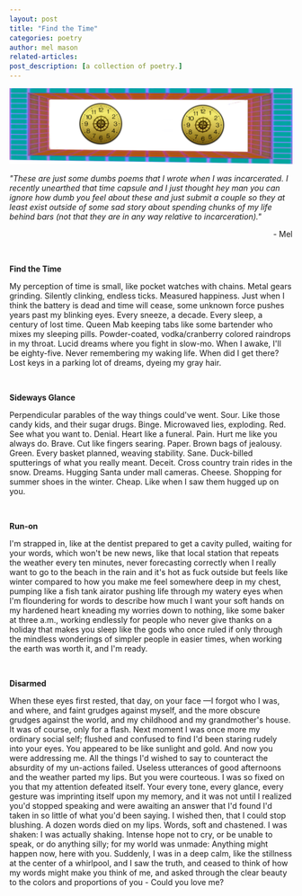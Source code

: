```yaml
---
layout: post
title: "Find the Time"
categories: poetry
author: mel mason
related-articles:
post_description: [a collection of poetry.]
---
```




![finding time](/assets/post_media/2021-7-8-mel-poems/finding-time.png "finding time")

*"These are just some dumbs poems that I wrote when I was incarcerated. I recently unearthed that time capsule and I just thought hey man you can ignore how dumb you feel about these and just submit a couple so they at least exist outside of some sad story about spending chunks of my life behind bars (not that they are in any way relative to incarceration)."*  

<div style="text-align: right"> - Mel </div>

&zwnj;


**Find the Time**

My perception of time is small, like pocket watches with chains. Metal gears grinding. Silently clinking, endless ticks. Measured happiness. Just when I think the battery is dead and time will cease, some unknown force pushes years past my blinking eyes. Every sneeze, a decade. Every sleep, a century of lost time. Queen Mab keeping tabs like some bartender who mixes my sleeping pills. Powder-coated, vodka/cranberry colored raindrops in my throat. Lucid dreams where you fight in slow-mo. When I awake, I'll be eighty-five. Never remembering my waking life. When did I get there? Lost keys in a parking lot of dreams, dyeing my gray hair.

&zwnj;  

**Sideways Glance**

Perpendicular parables of the way things could've went. Sour. Like those candy kids, and their sugar drugs. Binge. Microwaved lies, exploding. Red. See what you want to. Denial. Heart like a funeral. Pain. Hurt me like you always do. Brave. Cut like fingers searing. Paper. Brown bags of jealousy. Green. Every basket planned, weaving stability. Sane. Duck-billed sputterings of what you really meant. Deceit. Cross country train rides in the snow. Dreams. Hugging Santa under mall cameras. Cheese. Shopping for summer shoes in the winter. Cheap. Like when I saw them hugged up on you.  

&zwnj;

**Run-on**

I'm strapped in, like at the dentist prepared to get a cavity pulled, waiting for your words, which won't be new news, like that local station that repeats the weather every ten minutes, never forecasting correctly when I really want to go to the beach in the rain and it's hot as fuck outside but feels like winter compared to how you make me feel somewhere deep in my chest, pumping like a fish tank airator pushing life through my watery eyes when I'm floundering for words to describe how much I want your soft hands on my hardened heart kneading my worries down to nothing, like some baker at three a.m., working endlessly for people who never give thanks on a holiday that makes you sleep like the gods who once ruled if only through the mindless wonderings of simpler people in easier times, when working the earth was worth it, and I'm ready.  

&zwnj;

**Disarmed**

When these eyes first rested, that day, on your face —I forgot who I was, and where, and faint grudges against myself, and the more obscure grudges against the world, and my childhood and my grandmother's house. It was of course, only for a flash. Next moment I was once more my ordinary social self; flushed and confused to find I'd been staring rudely into your eyes. You appeared to be like sunlight and gold. And now you were addressing me. All the things I'd wished to say to counteract the absurdity of my un-actions failed. Useless utterances of good afternoons and the weather parted my lips. But you were courteous. I was so fixed on you that my attention defeated itself. Your every tone, every glance, every gesture was imprinting itself upon my memory, and it was not until I realized you'd stopped speaking and were awaiting an answer that I'd found I'd taken in so little of what you'd been saying. I wished then, that I could stop blushing. A dozen words died on my lips. Words, soft and chastened. I was shaken: I was actually shaking. Intense hope not to cry, or be unable to speak, or do anything silly; for my world was unmade: Anything might happen now, here with you. Suddenly, I was in a deep calm, like the stillness at the center of a whirlpool, and I saw the truth, and ceased to think of how my words might make you think of me, and asked through the clear beauty to the colors and proportions of you - Could you love me?